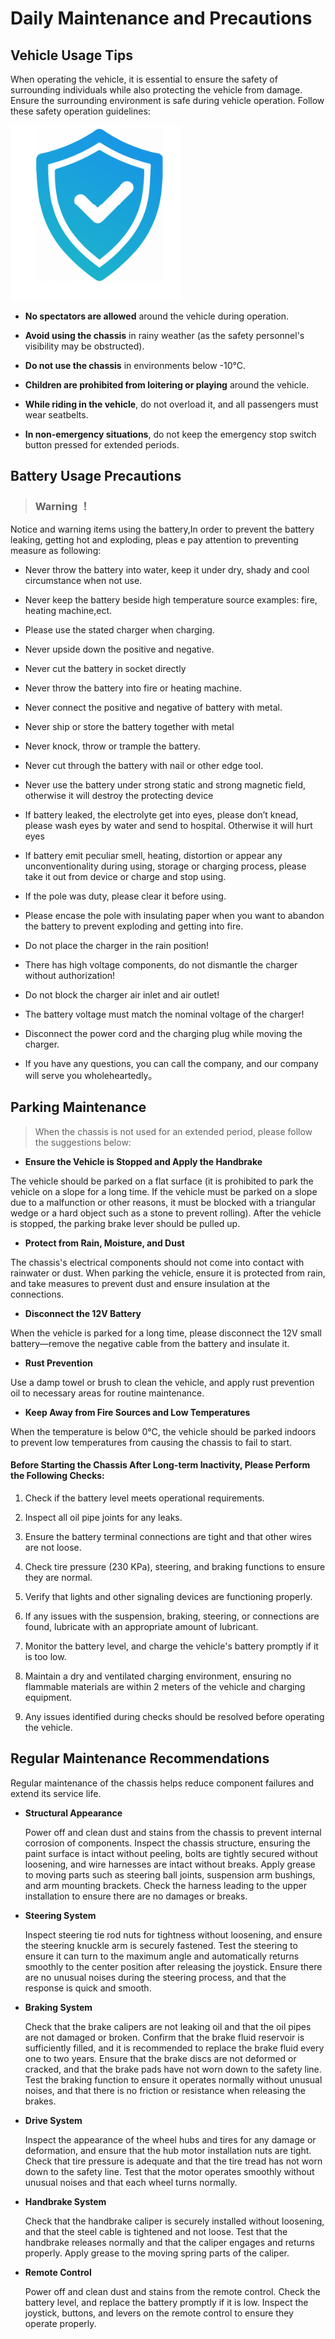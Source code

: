 # Daily Maintenance and Precautions

## Vehicle Usage Tips

When operating the vehicle, it is essential to ensure the safety of surrounding individuals while also protecting the vehicle from damage. Ensure the surrounding environment is safe during vehicle operation. Follow these safety operation guidelines:

![](./images/safty-guard.png)

- **No spectators are allowed** around the vehicle during operation.
  
- **Avoid using the chassis** in rainy weather (as the safety personnel's visibility may be obstructed).
  
- **Do not use the chassis** in environments below -10°C.
  
- **Children are prohibited from loitering or playing** around the vehicle.
  
- **While riding in the vehicle**, do not overload it, and all passengers must wear seatbelts.
  
- **In non-emergency situations**, do not keep the emergency stop switch button pressed for extended periods.

## Battery Usage Precautions

> ### Warning ！

Notice and warning items using the battery,In order to prevent the battery leaking, getting hot and exploding, pleas e pay attention to preventing measure as following: 

- Never throw the battery into water, keep it under dry, shady and cool circumstance when not use.

- Never keep the battery beside high temperature source examples: fire, heating machine,ect. 

- Please use the stated charger when charging. 

- Never upside down the positive and negative. 

- Never cut the battery in socket directly 

- Never throw the battery into fire or heating machine. 

- Never connect the positive and negative of battery with metal. 

- Never ship or store the battery together with metal 

- Never knock, throw or trample the battery.

- Never cut through the battery with nail or other edge tool. 

- Never use the battery under strong static and strong magnetic field, otherwise it will destroy the protecting device 

- If battery leaked, the electrolyte get into eyes, please don’t knead, please wash eyes by water and send to hospital. Otherwise it will hurt eyes 

- If battery emit peculiar smell, heating, distortion or appear any unconventionality during using, storage or charging process, please take it out from device or charge and stop using.

- If the pole was duty, please clear it before using. 

- Please encase the pole with insulating paper when you want to abandon the battery to prevent exploding and getting into fire.

- Do not place the charger in the rain position! 

- There has high voltage components, do not dismantle the charger without authorization! 

- Do not block the charger air inlet and air outlet! 

- The battery voltage must match the nominal voltage of the charger! 

- Disconnect the power cord and the charging plug while moving the charger. 

- If you have any questions, you can call the company, and our company will serve you wholeheartedly。

## Parking Maintenance

> When the chassis is not used for an extended period, please follow the suggestions below:

- **Ensure the Vehicle is Stopped and Apply the Handbrake**  

The vehicle should be parked on a flat surface (it is prohibited to park the vehicle on a slope for a long time. If the vehicle must be parked on a slope due to a malfunction or other reasons, it must be blocked with a triangular wedge or a hard object such as a stone to prevent rolling). After the vehicle is stopped, the parking brake lever should be pulled up.

- **Protect from Rain, Moisture, and Dust**

The chassis's electrical components should not come into contact with rainwater or dust. When parking the vehicle, ensure it is protected from rain, and take measures to prevent dust and ensure insulation at the connections.

- **Disconnect the 12V Battery**

When the vehicle is parked for a long time, please disconnect the 12V small battery—remove the negative cable from the battery and insulate it.

- **Rust Prevention**  

Use a damp towel or brush to clean the vehicle, and apply rust prevention oil to necessary areas for routine maintenance.

- **Keep Away from Fire Sources and Low Temperatures**

When the temperature is below 0°C, the vehicle should be parked indoors to prevent low temperatures from causing the chassis to fail to start.
 
#### Before Starting the Chassis After Long-term Inactivity, Please Perform the Following Checks:

1. Check if the battery level meets operational requirements.

2. Inspect all oil pipe joints for any leaks.

3. Ensure the battery terminal connections are tight and that other wires are not loose.

4. Check tire pressure (230 KPa), steering, and braking functions to ensure they are normal.

5. Verify that lights and other signaling devices are functioning properly.

6. If any issues with the suspension, braking, steering, or connections are found, lubricate with an appropriate amount of lubricant.

7. Monitor the battery level, and charge the vehicle's battery promptly if it is too low.

8. Maintain a dry and ventilated charging environment, ensuring no flammable materials are within 2 meters of the vehicle and charging equipment.

9. Any issues identified during checks should be resolved before operating the vehicle.

## Regular Maintenance Recommendations

Regular maintenance of the chassis helps reduce component failures and extend its service life.

- **Structural Appearance**

  Power off and clean dust and stains from the chassis to prevent internal corrosion of components. Inspect the chassis structure, ensuring the paint surface is intact without peeling, bolts are tightly secured without loosening, and wire harnesses are intact without breaks. Apply grease to moving parts such as steering ball joints, suspension arm bushings, and arm mounting brackets. Check the harness leading to the upper installation to ensure there are no damages or breaks.

- **Steering System**  

  Inspect steering tie rod nuts for tightness without loosening, and ensure the steering knuckle arm is securely fastened. Test the steering to ensure it can turn to the maximum angle and automatically returns smoothly to the center position after releasing the joystick. Ensure there are no unusual noises during the steering process, and that the response is quick and smooth.

- **Braking System**

  Check that the brake calipers are not leaking oil and that the oil pipes are not damaged or broken. Confirm that the brake fluid reservoir is sufficiently filled, and it is recommended to replace the brake fluid every one to two years. Ensure that the brake discs are not deformed or cracked, and that the brake pads have not worn down to the safety line. Test the braking function to ensure it operates normally without unusual noises, and that there is no friction or resistance when releasing the brakes.

- **Drive System**

  Inspect the appearance of the wheel hubs and tires for any damage or deformation, and ensure that the hub motor installation nuts are tight. Check that tire pressure is adequate and that the tire tread has not worn down to the safety line. Test that the motor operates smoothly without unusual noises and that each wheel turns normally.

- **Handbrake System** 

  Check that the handbrake caliper is securely installed without loosening, and that the steel cable is tightened and not loose. Test that the handbrake releases normally and that the caliper engages and returns properly. Apply grease to the moving spring parts of the caliper.

- **Remote Control**
  
  Power off and clean dust and stains from the remote control. Check the battery level, and replace the battery promptly if it is low. Inspect the joystick, buttons, and levers on the remote control to ensure they operate properly.
